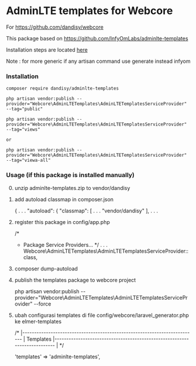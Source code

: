 AdminLTE templates for Webcore
==============================

For https://github.com/dandisy/webcore

This package based on https://github.com/InfyOmLabs/adminlte-templates

Installation steps are located [here](http://labs.infyom.com/laravelgenerator/docs/master/adminlte-templates)

Note :
for more generic if any artisan command use generate instead infyom

### Installation

    composer require dandisy/adminlte-templates

    php artisan vendor:publish --provider="Webcore\AdminLTETemplates\AdminLTETemplatesServiceProvider" --tag="public"

    php artisan vendor:publish --provider="Webcore\AdminLTETemplates\AdminLTETemplatesServiceProvider" --tag="views"

    or

    php artisan vendor:publish --provider="Webcore\AdminLTETemplates\AdminLTETemplatesServiceProvider" --tag="viewa-all"

### Usage (if this package is installed manually)

0. unzip adminlte-templates.zip to vendor/dandisy

1. add autoload classmap in composer.json

    {
        . . .
        "autoload": {
            "classmap": [
                . . .
                "vendor/dandisy"
            ],
            . . .

2. register this package in config/app.php

    /*
    * Package Service Providers...
    */
    . . .    
    Webcore\AdminLTETemplates\AdminLTETemplatesServiceProvider::class,

3. composer dump-autoload
4. publish the templates package to webcore project

    php artisan vendor:publish --provider="Webcore\AdminLTETemplates\AdminLTETemplatesServiceProvider" --force

5. ubah configurasi templates di file config/webcore/laravel_generator.php ke elmer-templates

    /*
    |--------------------------------------------------------------------------
    | Templates
    |--------------------------------------------------------------------------
    |
    */

    'templates'         => 'adminlte-templates',
